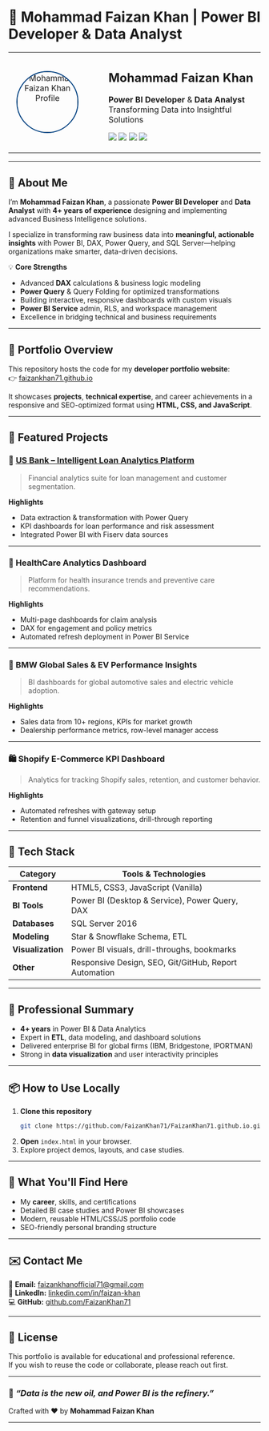 # 🌟 Mohammad Faizan Khan | Power BI Developer & Data Analyst

<div align="center">
  <table>
    <tr>
      <td width="140" align="center">
        <img src="image/portfolio.png" alt="Mohammad Faizan Khan Profile" width="120" height="120" style="border-radius: 50%; border: 2px solid #004080;" />
      </td>
      <td width="20"></td>
      <td align="left" valign="middle">
        <h2>Mohammad Faizan Khan</h2>
        <p><strong>Power BI Developer</strong> & <strong>Data Analyst</strong><br/>Transforming Data into Insightful Solutions</p>
        <p>
          <a href="https://faizankhan71.github.io/"><img src="https://img.shields.io/badge/🌐-Live_Portfolio-004080?style=flat-square" /></a>
          <a href="https://www.linkedin.com/in/faizan-khan"><img src="https://img.shields.io/badge/LinkedIn-Faizan_Khan-blue?logo=linkedin&style=flat-square" /></a>
          <a href="https://github.com/FaizanKhan71"><img src="https://img.shields.io/badge/GitHub-FaizanKhan71-black?logo=github&style=flat-square" /></a>
          <a href="mailto:faizankhanofficial71@gmail.com"><img src="https://img.shields.io/badge/Email-faizankhanofficial71@gmail.com-D14836?logo=gmail&style=flat-square" /></a>
        </p>
      </td>
    </tr>
  </table>
</div>

***

## 👋 About Me

I’m **Mohammad Faizan Khan**, a passionate **Power BI Developer** and **Data Analyst** with **4+ years of experience** designing and implementing advanced Business Intelligence solutions.

I specialize in transforming raw business data into **meaningful, actionable insights** with Power BI, DAX, Power Query, and SQL Server—helping organizations make smarter, data-driven decisions.

💡 **Core Strengths**
- Advanced **DAX** calculations & business logic modeling  
- **Power Query** & Query Folding for optimized transformations  
- Building interactive, responsive dashboards with custom visuals  
- **Power BI Service** admin, RLS, and workspace management  
- Excellence in bridging technical and business requirements  

***

## 📂 Portfolio Overview

This repository hosts the code for my **developer portfolio website**:  
👉 [faizankhan71.github.io](https://faizankhan71.github.io/)

It showcases **projects**, **technical expertise**, and career achievements in a responsive and SEO-optimized format using **HTML, CSS, and JavaScript**.

***

## 🚀 Featured Projects

### 🏦 [US Bank – Intelligent Loan Analytics Platform](https://faizankhan71.github.io/US_Bank-Intelligent-Loan-Analytics-Platform/)
> Financial analytics suite for loan management and customer segmentation.

**Highlights**
- Data extraction & transformation with Power Query  
- KPI dashboards for loan performance and risk assessment  
- Integrated Power BI with Fiserv data sources  

***

### 🏥 HealthCare Analytics Dashboard
> Platform for health insurance trends and preventive care recommendations.

**Highlights**
- Multi-page dashboards for claim analysis  
- DAX for engagement and policy metrics  
- Automated refresh deployment in Power BI Service  

***

### 🚗 BMW Global Sales & EV Performance Insights
> BI dashboards for global automotive sales and electric vehicle adoption.

**Highlights**
- Sales data from 10+ regions, KPIs for market growth  
- Dealership performance metrics, row-level manager access  

***

### 🛍 Shopify E-Commerce KPI Dashboard
> Analytics for tracking Shopify sales, retention, and customer behavior.

**Highlights**
- Automated refreshes with gateway setup  
- Retention and funnel visualizations, drill-through reporting  

***

## 🧰 Tech Stack

| Category | Tools & Technologies |
|-----------|---------------------|
| **Frontend** | HTML5, CSS3, JavaScript (Vanilla) |
| **BI Tools** | Power BI (Desktop & Service), Power Query, DAX |
| **Databases** | SQL Server 2016 |
| **Modeling** | Star & Snowflake Schema, ETL |
| **Visualization** | Power BI visuals, drill-throughs, bookmarks |
| **Other** | Responsive Design, SEO, Git/GitHub, Report Automation |

***

## 💼 Professional Summary

- **4+ years** in Power BI & Data Analytics  
- Expert in **ETL**, data modeling, and dashboard solutions  
- Delivered enterprise BI for global firms (IBM, Bridgestone, IPORTMAN)  
- Strong in **data visualization** and user interactivity principles  

***

## 📦 How to Use Locally

1. **Clone this repository**
   ```bash
   git clone https://github.com/FaizanKhan71/FaizanKhan71.github.io.git
   ```
2. **Open** `index.html` in your browser.
3. Explore project demos, layouts, and case studies.

***

## 🧠 What You'll Find Here

- My **career**, skills, and certifications
- Detailed BI case studies and Power BI showcases
- Modern, reusable HTML/CSS/JS portfolio code
- SEO-friendly personal branding structure

***

## ✉️ Contact Me

📧 **Email:** [faizankhanofficial71@gmail.com](mailto:faizankhanofficial71@gmail.com)  
🔗 **LinkedIn:** [linkedin.com/in/faizan-khan](https://www.linkedin.com/in/faizan-khan)  
💻 **GitHub:** [github.com/FaizanKhan71](https://github.com/FaizanKhan71)

***

## 📝 License

This portfolio is available for educational and professional reference.  
If you wish to reuse the code or collaborate, please reach out first.

***

### 🌠 *“Data is the new oil, and Power BI is the refinery.”*

Crafted with ❤️ by **Mohammad Faizan Khan**

***


